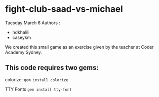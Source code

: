 # fight-club-saad-vs-michael

Tuesday March 6
Authors :
- hdkhalili
- caseykm

We created this small game as an exercise given by the teacher at Coder Academy 
Sydney.

## This code requires two gems:
colorize:
`gem install colorize`

TTY Fonts
`gem install tty-font`


